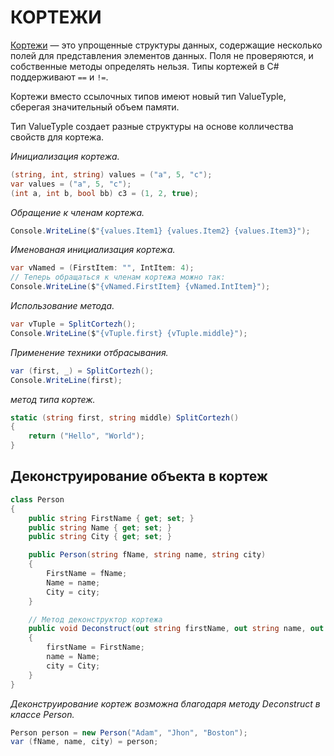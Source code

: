 # КОРТЕЖИ

[Кортежи](https://docs.microsoft.com/ru-ru/dotnet/csharp/language-reference/builtin-types/value-tuples) — это упрощенные структуры данных, содержащие несколько полей для представления элементов данных. Поля не проверяются, и собственные методы определять нельзя. Типы кортежей в C# поддерживают `==` и `!=`.

Кортежи вместо ссылочных типов имеют новый тип ValueTyple, сберегая значительный объем памяти.

Тип ValueTyple создает разные структуры на основе колличества свойств для кортежа.

_Инициализация кортежа._

```c#
(string, int, string) values = ("a", 5, "c");
var values = ("a", 5, "c");
(int a, int b, bool bb) c3 = (1, 2, true);
```

_Обращение к членам кортежа._

```c#
Console.WriteLine($"{values.Item1} {values.Item2} {values.Item3}");
```

_Именованая инициализация кортежа._

```c#
var vNamed = (FirstItem: "", IntItem: 4);
// Теперь обращаться к членам кортежа можно так:
Console.WriteLine($"{vNamed.FirstItem} {vNamed.IntItem}");
```

_Использование метода._

```c#
var vTuple = SplitCortezh();
Console.WriteLine($"{vTuple.first} {vTuple.middle}");
```

_Применение техники отбрасывания._

```c#
var (first, _) = SplitCortezh();
Console.WriteLine(first);
```

_метод типа кортеж._

```c#
static (string first, string middle) SplitCortezh()
{
    return ("Hello", "World");
}
```

## Деконструирование объекта в кортеж

```c#
class Person
{
    public string FirstName { get; set; }
    public string Name { get; set; }
    public string City { get; set; }

    public Person(string fName, string name, string city)
    {
        FirstName = fName;
        Name = name;
        City = city;
    }

    // Метод деконструктор кортежа
    public void Deconstruct(out string firstName, out string name, out string city)
    {
        firstName = FirstName;
        name = Name;
        city = City;
    }
}
```

 _Деконструирование кортеж возможна благодаря методу Deconstruct в классе Person._

```c#
Person person = new Person("Adam", "Jhon", "Boston");
var (fName, name, city) = person; 
```
